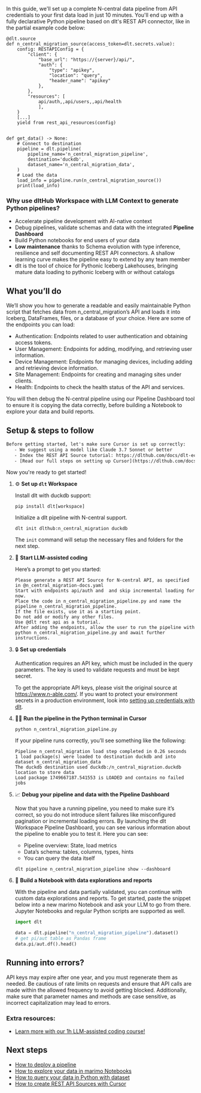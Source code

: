 In this guide, we'll set up a complete N-central data pipeline from API credentials to your first data load in just 10 minutes. You'll end up with a fully declarative Python pipeline based on dlt's REST API connector, like in the partial example code below:

```python-outcome
@dlt.source
def n_central_migration_source(access_token=dlt.secrets.value):
    config: RESTAPIConfig = {
        "client": {
            "base_url": "https://{server}/api/",
            "auth": {
                "type": "apikey",
                "location": "query",
                "header_name": "apikey"
            },
        },
        "resources": [
            api/auth,,api/users,,api/health
            ],
    }
    [...]
    yield from rest_api_resources(config)


def get_data() -> None:
    # Connect to destination
    pipeline = dlt.pipeline(
        pipeline_name='n_central_migration_pipeline',
        destination='duckdb',
        dataset_name='n_central_migration_data', 
    )
    # Load the data
    load_info = pipeline.run(n_central_migration_source())
    print(load_info) 
```

### Why use dltHub Workspace with LLM Context to generate Python pipelines?

- Accelerate pipeline development with AI-native context
- Debug pipelines, validate schemas and data with the integrated **Pipeline Dashboard**
- Build Python notebooks for end users of your data
- **Low maintenance** thanks to Schema evolution with type inference, resilience and self documenting REST API connectors. A shallow learning curve makes the pipeline easy to extend by any team member
- dlt is the tool of choice for Pythonic Iceberg Lakehouses, bringing mature data loading to pythonic Iceberg with or without catalogs

## What you’ll do

We’ll show you how to generate a readable and easily maintainable Python script that fetches data from n_central_migration’s API and loads it into Iceberg, DataFrames, files, or a database of your choice. Here are some of the endpoints you can load:

- Authentication: Endpoints related to user authentication and obtaining access tokens.
- User Management: Endpoints for adding, modifying, and retrieving user information.
- Device Management: Endpoints for managing devices, including adding and retrieving device information.
- Site Management: Endpoints for creating and managing sites under clients.
- Health: Endpoints to check the health status of the API and services.

You will then debug the N-central pipeline using our Pipeline Dashboard tool to ensure it is copying the data correctly, before building a Notebook to explore your data and build reports.

## Setup & steps to follow

```default
Before getting started, let's make sure Cursor is set up correctly:
   - We suggest using a model like Claude 3.7 Sonnet or better
   - Index the REST API Source tutorial: https://dlthub.com/docs/dlt-ecosystem/verified-sources/rest_api/ and add it to context as **@dlt rest api**
   - [Read our full steps on setting up Cursor](https://dlthub.com/docs/dlt-ecosystem/llm-tooling/cursor-restapi#23-configuring-cursor-with-documentation)
```

Now you're ready to get started!

1. ⚙️ **Set up `dlt` Workspace**
    
    Install dlt with duckdb support:
    ```shell
    pip install dlt[workspace]
    ```

    Initialize a dlt pipeline with N-central support.
    ```shell
    dlt init dlthub:n_central_migration duckdb
    ```

    The `init` command will setup the necessary files and folders for the next step.
    
2. 🤠 **Start LLM-assisted coding**
    
    Here’s a prompt to get you started:
    
    ```prompt
    Please generate a REST API Source for N-central API, as specified in @n_central_migration-docs.yaml 
    Start with endpoints api/auth and  and skip incremental loading for now. 
    Place the code in n_central_migration_pipeline.py and name the pipeline n_central_migration_pipeline. 
    If the file exists, use it as a starting point. 
    Do not add or modify any other files. 
    Use @dlt rest api as a tutorial. 
    After adding the endpoints, allow the user to run the pipeline with python n_central_migration_pipeline.py and await further instructions.
    ```

    
3. 🔒 **Set up credentials** 
    
    Authentication requires an API key, which must be included in the query parameters. The key is used to validate requests and must be kept secret.
    
    To get the appropriate API keys, please visit the original source at https://www.n-able.com/.
    If you want to protect your environment secrets in a production environment, look into [setting up credentials with dlt](https://dlthub.com/docs/walkthroughs/add_credentials).
    
4. 🏃‍♀️ **Run the pipeline in the Python terminal in Cursor**
    
    ```shell
    python n_central_migration_pipeline.py
    ```
    
    If your pipeline runs correctly, you’ll see something like the following:
    
    ```shell
    Pipeline n_central_migration load step completed in 0.26 seconds
    1 load package(s) were loaded to destination duckdb and into dataset n_central_migration_data
    The duckdb destination used duckdb:/n_central_migration.duckdb location to store data
    Load package 1749667187.541553 is LOADED and contains no failed jobs
    ```
    
5. 📈 **Debug your pipeline and data with the Pipeline Dashboard**

    Now that you have a running pipeline, you need to make sure it’s correct, so you do not introduce silent failures like misconfigured pagination or incremental loading errors. By launching the dlt Workspace Pipeline Dashboard, you can see various information about the pipeline to enable you to test it. Here you can see:
    - Pipeline overview: State, load metrics
    - Data’s schema: tables, columns, types, hints
    - You can query the data itself
    
    ```shell
    dlt pipeline n_central_migration_pipeline show --dashboard
    ```
    
6. 🐍 **Build a Notebook with data explorations and reports**

    With the pipeline and data partially validated, you can continue with custom data explorations and reports. To get started, paste the snippet below into a new marimo Notebook and ask your LLM to go from there. Jupyter Notebooks and regular Python scripts are supported as well.

    
    ```python
    import dlt

   data = dlt.pipeline("n_central_migration_pipeline").dataset()
   # get pi/aut table as Pandas frame
   data.pi/aut.df().head()
    ```

## Running into errors?

API keys may expire after one year, and you must regenerate them as needed. Be cautious of rate limits on requests and ensure that API calls are made within the allowed frequency to avoid getting blocked. Additionally, make sure that parameter names and methods are case sensitive, as incorrect capitalization may lead to errors.

### Extra resources:

- [Learn more with our 1h LLM-assisted coding course!](https://www.youtube.com/watch?v=GGid70rnJuM)

## Next steps

- [How to deploy a pipeline](https://dlthub.com/docs/walkthroughs/deploy-a-pipeline)
- [How to explore your data in marimo Notebooks](https://dlthub.com/docs/general-usage/dataset-access/marimo)
- [How to query your data in Python with dataset](https://dlthub.com/docs/general-usage/dataset-access/dataset)
- [How to create REST API Sources with Cursor](https://dlthub.com/docs/dlt-ecosystem/llm-tooling/cursor-restapi)